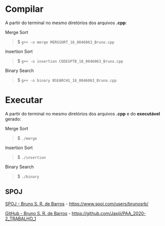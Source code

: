 # Compilar

A partir do terminal no mesmo diretórios dos arquivos **.cpp**:

Merge Sort
>$ `g++ -o merge MERGSORT_18_0046063_Bruno.cpp`

Insertion Sort
>$ `g++ -o insertion CODESPTB_18_0046063_Bruno.cpp`

Binary Search
>$ `g++ -o binary BSEARCH1_18_0046063_Bruno.cpp`


# Executar

A partir do terminal no mesmo diretórios dos arquivos **.cpp** e do **executável** gerado:

Merge Sort
>$ `./merge`

Insertion Sort
>$ `./insertion`

Binary Search
>$ `./binary`

## SPOJ

[SPOJ - Bruno S. R. de Barros](https://www.spoj.com/users/brunosrb/) - https://www.spoj.com/users/brunosrb/

[GitHub - Bruno S. R. de Barros](https://github.com/Jaxiii/PAA_2020-2_TRABALHO_1) - https://github.com/Jaxiii/PAA_2020-2_TRABALHO_1
